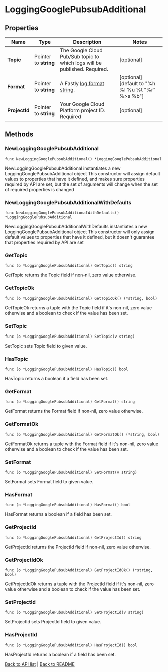 # LoggingGooglePubsubAdditional

## Properties

Name | Type | Description | Notes
------------ | ------------- | ------------- | -------------
**Topic** | Pointer to **string** | The Google Cloud Pub/Sub topic to which logs will be published. Required. | [optional] 
**Format** | Pointer to **string** | A Fastly [log format string](https://www.fastly.com/documentation/guides/integrations/streaming-logs/custom-log-formats/). | [optional] [default to "%h %l %u %t \"%r\" %&gt;s %b"]
**ProjectId** | Pointer to **string** | Your Google Cloud Platform project ID. Required | [optional] 

## Methods

### NewLoggingGooglePubsubAdditional

`func NewLoggingGooglePubsubAdditional() *LoggingGooglePubsubAdditional`

NewLoggingGooglePubsubAdditional instantiates a new LoggingGooglePubsubAdditional object
This constructor will assign default values to properties that have it defined,
and makes sure properties required by API are set, but the set of arguments
will change when the set of required properties is changed

### NewLoggingGooglePubsubAdditionalWithDefaults

`func NewLoggingGooglePubsubAdditionalWithDefaults() *LoggingGooglePubsubAdditional`

NewLoggingGooglePubsubAdditionalWithDefaults instantiates a new LoggingGooglePubsubAdditional object
This constructor will only assign default values to properties that have it defined,
but it doesn't guarantee that properties required by API are set

### GetTopic

`func (o *LoggingGooglePubsubAdditional) GetTopic() string`

GetTopic returns the Topic field if non-nil, zero value otherwise.

### GetTopicOk

`func (o *LoggingGooglePubsubAdditional) GetTopicOk() (*string, bool)`

GetTopicOk returns a tuple with the Topic field if it's non-nil, zero value otherwise
and a boolean to check if the value has been set.

### SetTopic

`func (o *LoggingGooglePubsubAdditional) SetTopic(v string)`

SetTopic sets Topic field to given value.

### HasTopic

`func (o *LoggingGooglePubsubAdditional) HasTopic() bool`

HasTopic returns a boolean if a field has been set.

### GetFormat

`func (o *LoggingGooglePubsubAdditional) GetFormat() string`

GetFormat returns the Format field if non-nil, zero value otherwise.

### GetFormatOk

`func (o *LoggingGooglePubsubAdditional) GetFormatOk() (*string, bool)`

GetFormatOk returns a tuple with the Format field if it's non-nil, zero value otherwise
and a boolean to check if the value has been set.

### SetFormat

`func (o *LoggingGooglePubsubAdditional) SetFormat(v string)`

SetFormat sets Format field to given value.

### HasFormat

`func (o *LoggingGooglePubsubAdditional) HasFormat() bool`

HasFormat returns a boolean if a field has been set.

### GetProjectId

`func (o *LoggingGooglePubsubAdditional) GetProjectId() string`

GetProjectId returns the ProjectId field if non-nil, zero value otherwise.

### GetProjectIdOk

`func (o *LoggingGooglePubsubAdditional) GetProjectIdOk() (*string, bool)`

GetProjectIdOk returns a tuple with the ProjectId field if it's non-nil, zero value otherwise
and a boolean to check if the value has been set.

### SetProjectId

`func (o *LoggingGooglePubsubAdditional) SetProjectId(v string)`

SetProjectId sets ProjectId field to given value.

### HasProjectId

`func (o *LoggingGooglePubsubAdditional) HasProjectId() bool`

HasProjectId returns a boolean if a field has been set.


[Back to API list](../README.md#documentation-for-api-endpoints) | [Back to README](../README.md)


